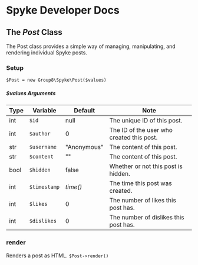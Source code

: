 # Spyke Developer Docs
## The *Post* Class

The Post class provides a simple way of managing, manipulating,
and rendering individual Spyke posts.

### Setup
`$Post = new Group8\Spyke\Post($values)`
##### $values Arguments
| Type 	| Variable 		| Default		| Note									 	|
|------	|--------------	|--------------	|------------------------------------------	|
| int	| `$id`			| null			| The unique ID of this post.			 	|
| int	| `$author`		| 0				| The ID of the user who created this post.	|
| str	| `$username`	| "Anonymous"	| The content of this post.					|
| str	| `$content`	| ""			| The content of this post.		 			|
| bool	| `$hidden`		| false 		| Whether or not this post is hidden.	 	|
| int	| `$timestamp`	| *time()*		| The time this post was created.	 		|
| int	| `$likes`		| 0 			| The number of likes this post has.	 	|
| int	| `$dislikes`	| 0 			| The number of dislikes this post has.		|


### render
Renders a post as HTML.
`$Post->render()`
